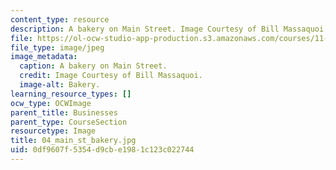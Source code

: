 ```yaml
---
content_type: resource
description: A bakery on Main Street. Image Courtesy of Bill Massaquoi.
file: https://ol-ocw-studio-app-production.s3.amazonaws.com/courses/11-945-springfield-studio-fall-2005/0df9607f5354d9cbe1981c123c022744_04_main_st_bakery.jpg
file_type: image/jpeg
image_metadata:
  caption: A bakery on Main Street.
  credit: Image Courtesy of Bill Massaquoi.
  image-alt: Bakery.
learning_resource_types: []
ocw_type: OCWImage
parent_title: Businesses
parent_type: CourseSection
resourcetype: Image
title: 04_main_st_bakery.jpg
uid: 0df9607f-5354-d9cb-e198-1c123c022744
---
```

